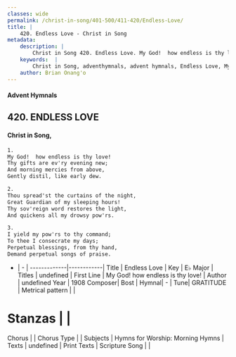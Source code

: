 ```yaml
---
classes: wide
permalink: /christ-in-song/401-500/411-420/Endless-Love/
title: |
    420. Endless Love - Christ in Song
metadata:
    description: |
        Christ in Song 420. Endless Love. My God!  how endless is thy love! Thy gifts are ev'ry evening new; And morning mercies from above, Gently distil, like early dew.
    keywords:  |
        Christ in Song, adventhymnals, advent hymnals, Endless Love, My God!  how endless is thy love!. 
    author: Brian Onang'o
---
```


#### Advent Hymnals
## 420. ENDLESS LOVE
####  Christ in Song,

```txt
1.
My God!  how endless is thy love!
Thy gifts are ev'ry evening new;
And morning mercies from above,
Gently distil, like early dew.

2.
Thou spread'st the curtains of the night,
Great Guardian of my sleeping hours!
Thy sov'reign word restores the light,
And quickens all my drowsy pow'rs.

3.
I yield my pow'rs to thy command;
To thee I consecrate my days;
Perpetual blessings, from thy hand,
Demand perpetual songs of praise.

```

- |   -  |
-------------|------------|
Title | Endless Love |
Key | E♭ Major |
Titles | undefined |
First Line | My God!  how endless is thy love! |
Author | undefined
Year | 1908
Composer| Bost |
Hymnal|  - |
Tune| GRATITUDE |
Metrical pattern | |
# Stanzas |  |
Chorus |  |
Chorus Type |  |
Subjects | Hymns for Worship: Morning Hymns |
Texts | undefined |
Print Texts | 
Scripture Song |  |
    
